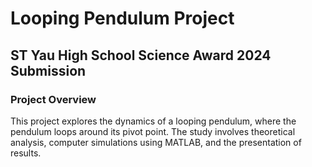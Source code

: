# Looping Pendulum Project

## ST Yau High School Science Award 2024 Submission

### Project Overview

This project explores the dynamics of a looping pendulum, where the pendulum loops around its pivot point. The study involves theoretical analysis, computer simulations using MATLAB, and the presentation of results.
